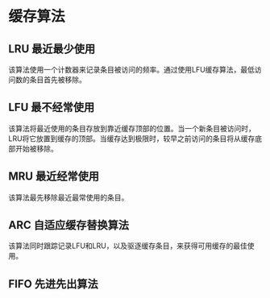 # 缓存算法

## LRU 最近最少使用

该算法使用一个计数器来记录条目被访问的频率。通过使用LFU缓存算法，最低访问数的条目首先被移除。

## LFU 最不经常使用

该算法将最近使用的条目存放到靠近缓存顶部的位置。当一个新条目被访问时，LRU将它放置到缓存的顶部。当缓存达到极限时，较早之前访问的条目将从缓存底部开始被移除。

## MRU 最近经常使用

该算法最先移除最近最常使用的条目。

## ARC 自适应缓存替换算法

该算法同时跟踪记录LFU和LRU，以及驱逐缓存条目，来获得可用缓存的最佳使用。

## FIFO 先进先出算法
